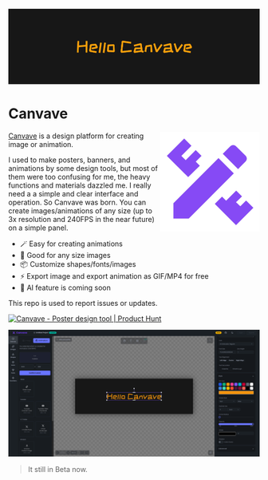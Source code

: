 ![Hello Canvave](./doc/hellocanvave.gif)

# Canvave

<img src="./doc/logo.png" style="width:200px;height:200px;" align="right"/>

[Canvave](https://canvave.com/) is a design platform for creating image or animation.

I used to make posters, banners, and animations by some design tools, but most of them were too confusing for me, the heavy functions and materials dazzled me. I really need a a simple and clear interface and operation. So Canvave was born. You can create images/animations of any size (up to 3x resolution and 240FPS in the near future) on a simple panel.

- 🪄 Easy for creating animations
- 🎨 Good for any size images
- 📦 Customize shapes/fonts/images
- ⚡️ Export image and export animation as GIF/MP4 for free 
- 🚀 AI feature is coming soon

This repo is used to report issues or updates.

<a href="https://www.producthunt.com/products/canvave?utm_source=badge-follow&utm_medium=badge&utm_souce=badge-canvave" target="_blank"><img src="https://api.producthunt.com/widgets/embed-image/v1/follow.svg?product_id=864393&theme=dark" alt="Canvave - Poster&#0032;design&#0032;tool | Product Hunt" style="width: 250px; height: 54px;" width="250" height="54" /></a>

![website](./doc/screenshot.png)

> It still in Beta now.
